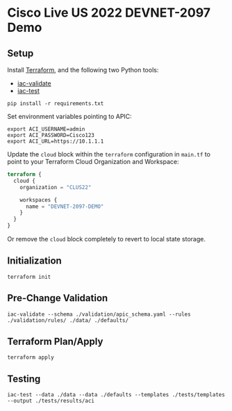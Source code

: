 # Cisco Live US 2022 DEVNET-2097 Demo

## Setup

Install [Terraform](https://www.terraform.io/downloads), and the following two Python tools:

- [iac-validate](https://github.com/netascode/iac-validate)
- [iac-test](https://github.com/netascode/iac-test)

```shell
pip install -r requirements.txt
```

Set environment variables pointing to APIC:

```shell
export ACI_USERNAME=admin
export ACI_PASSWORD=Cisco123
export ACI_URL=https://10.1.1.1
```

Update the `cloud` block within the `terraform` configuration in `main.tf` to point to your Terraform Cloud Organization and Workspace:

```terraform
terraform {
  cloud {
    organization = "CLUS22"

    workspaces {
      name = "DEVNET-2097-DEMO"
    }
  }
}
```

Or remove the `cloud` block completely to revert to local state storage.

## Initialization

```shell
terraform init
```

## Pre-Change Validation

```shell
iac-validate --schema ./validation/apic_schema.yaml --rules ./validation/rules/ ./data/ ./defaults/
```

## Terraform Plan/Apply

```shell
terraform apply
```

## Testing

```shell
iac-test --data ./data --data ./defaults --templates ./tests/templates --output ./tests/results/aci
```
